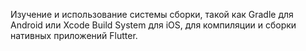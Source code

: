 Изучение и использование системы сборки, такой как Gradle для Android или Xcode Build System для iOS, для компиляции и сборки нативных приложений Flutter.